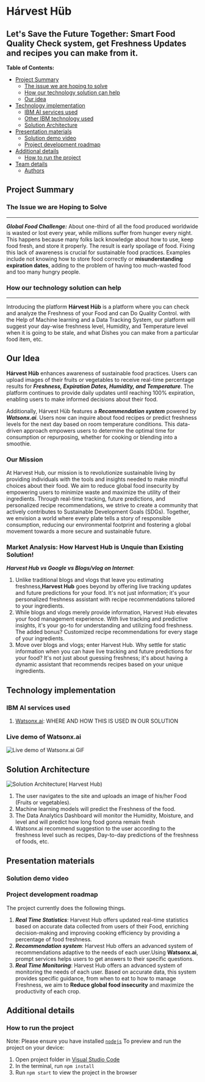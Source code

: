 
  # Hárvest Hüb
  Let's Save the Future Together: Smart Food Quality Check system, get Freshness Updates and recipes you can make from it. 
  ---
  **Table of Contents:**
  
* [Project Summary](#project-summary)
    * [The issue we are hoping to solve](#the-issue-we-are-hoping-to-solve)
    * [How our technology solution can help](#how-our-technology-solution-can-help)
   * [Our idea](#our-idea)
* [Technology implementation](#technology-implementation)
    * [IBM AI services used](#ibm-ai-services-used)
    * [Other IBM technology used](#other-ibm-technology-used)
    * [Solution Architecture](#solution-architecture)
 * [Presentation materials](#presentation-materials)
    * [Solution demo video](#solution-demo-video)
    * [Project development roadmap](#project-development-roadmap)
 * [Additional details](#additional-details)
    * [How to run the project](#how-to-run-the-project)
 * [Team details](#team-details)
    * [Authors](#authors)

## Project Summary 
### The Issue we are Hoping to Solve
---
***Global Food Challenge:***
About one-third of all the food produced worldwide is wasted or lost every year, while millions suffer from hunger every night. This happens because many folks lack knowledge about how to use, keep food fresh, and store it properly. The result is early spoilage of food. Fixing this lack of awareness is crucial for sustainable food practices. Examples include not knowing how to store food correctly or **misunderstanding expiration dates**, adding to the problem of having too much-wasted food and too many hungry people. <br>
### How our technology solution can help
 ---
 Introducing the platform **Hárvest Hüb** is a platform where you can check and analyze the Freshness of your Food and can Do Quality Control.
with the Help of Machine learning and a Data Tracking System, our platform will suggest your day-wise freshness level, Humidity, and Temperature level when it is going to be stale, and what Dishes you can make from a particular food item, etc.
## Our Idea 
**Hárvest Hüb** enhances awareness of sustainable food practices. Users can upload images of their fruits or vegetables to receive real-time percentage results for ***Freshness, Expiration Dates, Humidity, and Temperature***. The platform continues to provide daily updates until reaching 100% expiration, enabling users to make informed decisions about their food.

Additionally, Hárvest Hüb features a ***Recommendation system*** powered by ***Watsonx.ai***. Users now can inquire about food recipes or predict freshness levels for the next day based on room temperature conditions. This data-driven approach empowers users to determine the optimal time for consumption or repurposing, whether for cooking or blending into a smoothie.
### Our Mission 
At Harvest Hub, our mission is to revolutionize sustainable living by providing individuals with the tools and insights needed to make mindful choices about their food. We aim to reduce global food insecurity by empowering users to minimize waste and maximize the utility of their ingredients. Through real-time tracking, future predictions, and personalized recipe recommendations, we strive to create a community that actively contributes to Sustainable Development Goals (SDGs). Together, we envision a world where every plate tells a story of responsible consumption, reducing our environmental footprint and fostering a global movement towards a more secure and sustainable future.
### Market Analysis: How Harvest Hub is Unquie than Existing Solution!
  ***Harvest Hub vs Google vs Blogs/vlog on Internet***:
  1. Unlike traditional blogs and vlogs that leave you estimating freshness,**Harvest Hub** goes beyond by offering live tracking updates and future predictions 
     for your food. It's not just information; it's your personalized freshness assistant with recipe recommendations tailored to your ingredients.
  2. While blogs and vlogs merely provide information, Harvest Hub elevates your food management experience. With live tracking and predictive insights, it's your 
     go-to for understanding and utilizing food freshness. The added bonus? Customized recipe recommendations for every stage of your ingredients.
  3. Move over blogs and vlogs; enter Harvest Hub. Why settle for static information when you can have live tracking and future predictions for your food? It's not 
     just about guessing freshness; it's about having a dynamic assistant that recommends recipes based on your unique ingredients.   
## Technology implementation
### IBM AI services used
1. [Watsonx.ai](https://www.ibm.com/products/watsonx-ai): WHERE AND HOW THIS IS USED IN OUR SOLUTION
### Live demo of Watsonx.ai
![Live demo of Watsonx.ai GiF](https://github.com/swastikaggarwal/CharityPoints/assets/103200961/5e3ad6fd-2a09-4640-9fe4-373671e086d3)


## Solution Architecture
![Solution Architecture( Harvest Hub)](https://github.com/swastikaggarwal/Harvest_Hub/assets/103200961/320f3ddc-90c8-4e39-93c2-f56020c9336e)
1. The user navigates to the site and uploads an image of his/her Food (Fruits or vegetables).
2. Machine learning models will predict the Freshness of the food.
3. The Data Analytics Dashboard will monitor the Humidity, Moisture, and level and will predict how long food gonna remain fresh 
4. Watsonx.ai recommend suggestion to the user according to the freshness level such as recipes, Day-to-day predictions of the freshness of foods, etc.
## Presentation materials
### Solution demo video
### Project development roadmap
The project currently does the following things.
1. ***Real Time Statistics***: Harvest Hub offers updated real-time statistics based on accurate data collected from users of their Food,  enriching decision-making and improving cooking efficiency by providing a percentage of food freshness.
2. ***Recommendation system***: Harvest Hub offers an advanced system of recommendations adaptive to the needs of each user.Using **Watsonx.ai**, prompt services 
helps users to get answers to their specific  questions.
3. ***Real Time Monitoring***: Harvest Hub offers an advanced system of monitoring the needs of each user. Based on accurate data, this system provides specific guidance, from when to eat to how to manage Freshness, we aim to  **Reduce global food insecurity** and maximize the productivity of each crop. 
## Additional details
### How to run the project
  Note: Please ensure you have installed <code><a href="https://nodejs.org/en/download/">nodejs</a></code>
  To preview and run the project on your device:
  1) Open project folder in <a href="https://code.visualstudio.com/download">Visual Studio Code</a>
  2) In the terminal, run `npm install`
  3) Run `npm start` to view the project in the browser
  
